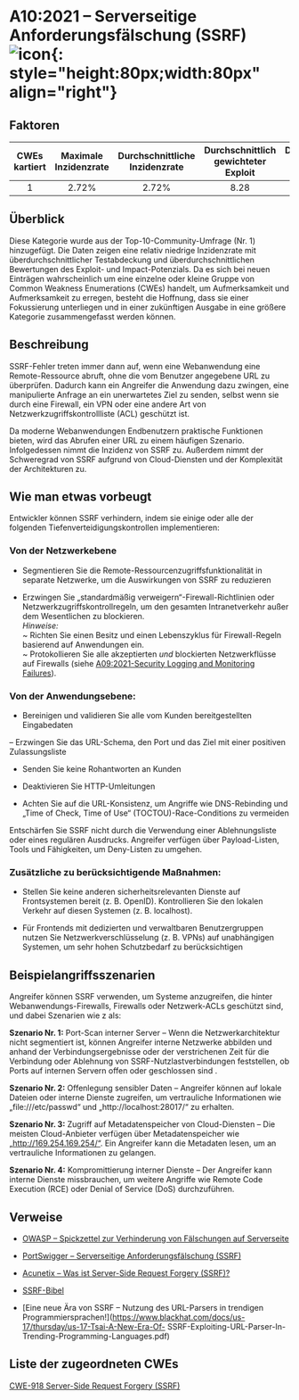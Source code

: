 # A10:2021 – Serverseitige Anforderungsfälschung (SSRF) ![icon](assets/TOP_10_Icons_Final_SSRF.png){: style="height:80px;width:80px" align="right"}

## Faktoren

| CWEs kartiert | Maximale Inzidenzrate | Durchschnittliche Inzidenzrate | Durchschnittlich gewichteter Exploit | Durchschnittliche gewichtete Auswirkung | Maximale Abdeckung | Durchschnittliche Abdeckung | Gesamtzahl der Vorkommen | CVEs insgesamt |
|:-------------:|:--------------------:|:--------------------:|:--------------:|:--------------:|:----------------------:|:---------------------:|:-------------------:|:------------:|
| 1           | 2.72%              | 2.72%              | 8.28                 | 6.72                | 67.72%       | 67.72%       | 9,503             | 385        |

## Überblick

Diese Kategorie wurde aus der Top-10-Community-Umfrage (Nr. 1) hinzugefügt. Die Daten zeigen eine relativ niedrige Inzidenzrate mit überdurchschnittlicher Testabdeckung und überdurchschnittlichen Bewertungen des Exploit- und Impact-Potenzials. Da es sich bei neuen Einträgen wahrscheinlich um eine einzelne oder kleine Gruppe von Common Weakness Enumerations (CWEs) handelt, um Aufmerksamkeit und Aufmerksamkeit zu erregen, besteht die Hoffnung, dass sie einer Fokussierung unterliegen und in einer zukünftigen Ausgabe in eine größere Kategorie zusammengefasst werden können.

## Beschreibung

SSRF-Fehler treten immer dann auf, wenn eine Webanwendung eine Remote-Ressource abruft, ohne die vom Benutzer angegebene URL zu überprüfen. Dadurch kann ein Angreifer die Anwendung dazu zwingen, eine manipulierte Anfrage an ein unerwartetes Ziel zu senden, selbst wenn sie durch eine Firewall, ein VPN oder eine andere Art von Netzwerkzugriffskontrollliste (ACL) geschützt ist.

Da moderne Webanwendungen Endbenutzern praktische Funktionen bieten, wird das Abrufen einer URL zu einem häufigen Szenario. Infolgedessen nimmt die Inzidenz von SSRF zu. Außerdem nimmt der Schweregrad von SSRF aufgrund von Cloud-Diensten und der Komplexität der Architekturen zu.

## Wie man etwas vorbeugt

Entwickler können SSRF verhindern, indem sie einige oder alle der folgenden Tiefenverteidigungskontrollen implementieren:

### **Von der Netzwerkebene**

- Segmentieren Sie die Remote-Ressourcenzugriffsfunktionalität in separate Netzwerke, um die Auswirkungen von SSRF zu reduzieren

- Erzwingen Sie „standardmäßig verweigern“-Firewall-Richtlinien oder Netzwerkzugriffskontrollregeln, um den gesamten Intranetverkehr außer dem Wesentlichen zu blockieren.<br/>
*Hinweise:*<br>
~ Richten Sie einen Besitz und einen Lebenszyklus für Firewall-Regeln basierend auf Anwendungen ein.<br/>
~ Protokollieren Sie alle akzeptierten *und* blockierten Netzwerkflüsse auf Firewalls
(siehe [A09:2021-Security Logging and Monitoring Failures](A09_2021-Security_Logging_and_Monitoring_Failures.md)).

### **Von der Anwendungsebene:**

- Bereinigen und validieren Sie alle vom Kunden bereitgestellten Eingabedaten

– Erzwingen Sie das URL-Schema, den Port und das Ziel mit einer positiven Zulassungsliste

- Senden Sie keine Rohantworten an Kunden

- Deaktivieren Sie HTTP-Umleitungen

- Achten Sie auf die URL-Konsistenz, um Angriffe wie DNS-Rebinding und „Time of Check, Time of Use“ (TOCTOU)-Race-Conditions zu vermeiden

Entschärfen Sie SSRF nicht durch die Verwendung einer Ablehnungsliste oder eines regulären Ausdrucks.
Angreifer verfügen über Payload-Listen, Tools und Fähigkeiten, um Deny-Listen zu umgehen.

### **Zusätzliche zu berücksichtigende Maßnahmen:**

- Stellen Sie keine anderen sicherheitsrelevanten Dienste auf Frontsystemen bereit (z. B. OpenID).
Kontrollieren Sie den lokalen Verkehr auf diesen Systemen (z. B. localhost).

- Für Frontends mit dedizierten und verwaltbaren Benutzergruppen nutzen Sie Netzwerkverschlüsselung (z. B. VPNs) auf unabhängigen Systemen, um sehr hohen Schutzbedarf zu berücksichtigen

## Beispielangriffsszenarien

Angreifer können SSRF verwenden, um Systeme anzugreifen, die hinter Webanwendungs-Firewalls, Firewalls oder Netzwerk-ACLs geschützt sind, und dabei Szenarien wie z
als:

**Szenario Nr. 1:** Port-Scan interner Server – Wenn die Netzwerkarchitektur nicht segmentiert ist, können Angreifer interne Netzwerke abbilden und anhand der Verbindungsergebnisse oder der verstrichenen Zeit für die Verbindung oder Ablehnung von SSRF-Nutzlastverbindungen feststellen, ob Ports auf internen Servern offen oder geschlossen sind .

**Szenario Nr. 2:** Offenlegung sensibler Daten – Angreifer können auf lokale Dateien oder interne Dienste zugreifen, um vertrauliche Informationen wie „file:///etc/passwd“ und „http://localhost:28017/“ zu erhalten.

**Szenario Nr. 3:** Zugriff auf Metadatenspeicher von Cloud-Diensten – Die meisten Cloud-Anbieter verfügen über Metadatenspeicher wie „http://169.254.169.254/“. Ein Angreifer kann die Metadaten lesen, um an vertrauliche Informationen zu gelangen.

**Szenario Nr. 4:** Kompromittierung interner Dienste – Der Angreifer kann interne Dienste missbrauchen, um weitere Angriffe wie Remote Code Execution (RCE) oder Denial of Service (DoS) durchzuführen.

## Verweise

- [OWASP – Spickzettel zur Verhinderung von Fälschungen auf Serverseite](https://cheatsheetseries.owasp.org/cheatsheets/Server_Side_Request_Forgery_Prevention_Cheat_Sheet.html)

- [PortSwigger – Serverseitige Anforderungsfälschung (SSRF)](https://portswigger.net/web-security/ssrf)

- [Acunetix – Was ist Server-Side Request Forgery (SSRF)?](https://www.acunetix.com/blog/articles/server-side-request-forgery-vulnerability/)

- [SSRF-Bibel](https://cheatsheetseries.owasp.org/assets/Server_Side_Request_Forgery_Prevention_Cheat_Sheet_SSRF_Bible.pdf)

- [Eine neue Ära von SSRF – Nutzung des URL-Parsers in trendigen Programmiersprachen!](https://www.blackhat.com/docs/us-17/thursday/us-17-Tsai-A-New-Era-Of- SSRF-Exploiting-URL-Parser-In-Trending-Programming-Languages.pdf)

## Liste der zugeordneten CWEs

[CWE-918 Server-Side Request Forgery (SSRF)](https://cwe.mitre.org/data/definitions/918.html)
